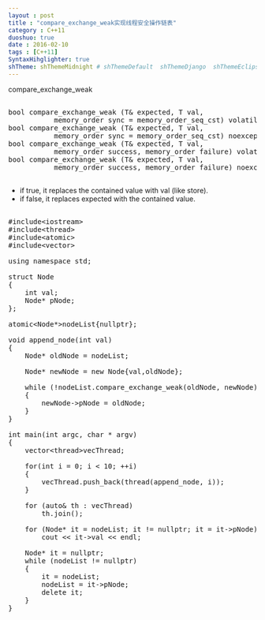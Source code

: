 ```yaml
---
layout : post
title : "compare_exchange_weak实现线程安全操作链表"
category : C++11
duoshuo: true
date : 2016-02-10
tags : [C++11]
SyntaxHihglighter: true
shTheme: shThemeMidnight # shThemeDefault  shThemeDjango  shThemeEclipse  shThemeEmacs  shThemeFadeToGrey  shThemeMidnight  shThemeRDark
---
```


compare_exchange_weak

<pre class="brush: c; ">

bool compare_exchange_weak (T& expected, T val,
           memory_order sync = memory_order_seq_cst) volatile noexcept;
bool compare_exchange_weak (T& expected, T val,
           memory_order sync = memory_order_seq_cst) noexcept;
bool compare_exchange_weak (T& expected, T val,
           memory_order success, memory_order failure) volatile noexcept;
bool compare_exchange_weak (T& expected, T val,
           memory_order success, memory_order failure) noexcept;

</pre>

* if true, it replaces the contained value with val (like store).
* if false, it replaces expected with the contained value.


<!-- more -->

<pre class="brush: c; ">

#include&lt;iostream&gt;
#include&lt;thread&gt;
#include&lt;atomic&gt;
#include&lt;vector&gt;

using namespace std;

struct Node
{
	int val;
	Node* pNode;
};

atomic&lt;Node*&gt;nodeList{nullptr};

void append_node(int val)
{
	Node* oldNode = nodeList;

	Node* newNode = new Node{val,oldNode};

	while (!nodeList.compare_exchange_weak(oldNode, newNode))
	{
		newNode->pNode = oldNode;
	}
}

int main(int argc, char * argv)
{
	vector&lt;thread&gt;vecThread;

	for(int i = 0; i < 10; ++i)
	{
		vecThread.push_back(thread(append_node, i));
	}

	for (auto& th : vecThread)
		th.join();

	for (Node* it = nodeList; it != nullptr; it = it->pNode)
		cout << it->val << endl;

	Node* it = nullptr;
	while (nodeList != nullptr)
	{
		it = nodeList;
		nodeList = it->pNode;
		delete it;
	}
}

</pre>


